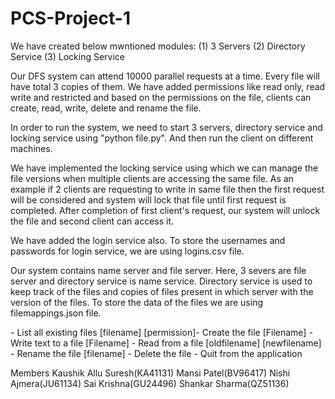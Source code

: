 # PCS-Project-1

We have created below mwntioned modules:
  (1) 3 Servers
  (2) Directory Service
  (3) Locking Service
  
Our DFS system can attend 10000 parallel requests at a time. Every file will have total 3 copies of them. We have added permissions like read only, read write and restricted and based on the permissions on the file, clients can create, read, write, delete and rename the file.

In order to run the system, we need to start 3 servers, directory service and locking service using "python file.py". And then run the client on different machines.

We have implemented the locking service using which we can manage the file versions when multiple clients are accessing the same file. As an example if 2 clients are requesting to write in same file then the first request will be considered and system will lock that file until first request is completed. After completion of first client's request, our system will unlock the file and second client can access it. 

We have added the login service also. To store the usernames and passwords for login service, we are using logins.csv file. 

Our system contains name server and file server. Here, 3 severs are file server and directory service is name service. Directory service is used to keep track of the files and copies of files present in which server with the version of the files. To store the data of the files we are using filemappings.json file.



  <list> - List all existing files
  <create> [filename] [permission]- Create the file
  <write> [Filename] - Write text to a file
  <read> [Filename] - Read from a file
  <rename> [oldfilename] [newfilename] - Rename the file
  <delete> [filename] - Delete the file
  <quit> - Quit from the application
    
    
    
Members
Kaushik Allu Suresh(KA41131)
Mansi Patel(BV96417)
Nishi Ajmera(JU61134)
Sai Krishna(GU24496)
Shankar Sharma(QZ51136)

